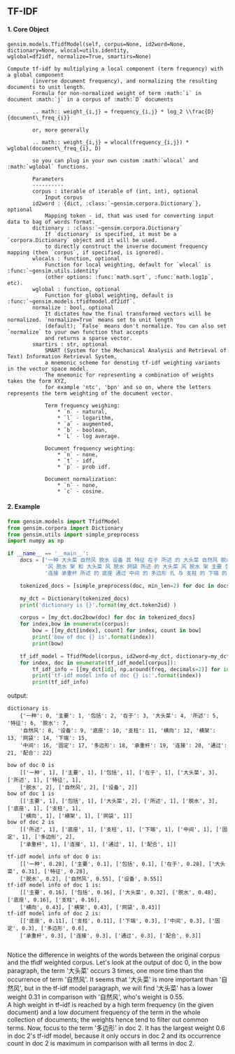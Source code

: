 ## TF-IDF 

#### 1. Core Object
```
gensim.models.TfidfModel(self, corpus=None, id2word=None, dictionary=None, wlocal=utils.identity, 
wglobal=df2idf, normalize=True, smartirs=None)  

Compute tf-idf by multiplying a local component (term frequency) with a global component
        (inverse document frequency), and normalizing the resulting documents to unit length.
        Formula for non-normalized weight of term :math:`i` in document :math:`j` in a corpus of :math:`D` documents

        .. math:: weight_{i,j} = frequency_{i,j} * log_2 \\frac{D}{document\_freq_{i}}

        or, more generally

        .. math:: weight_{i,j} = wlocal(frequency_{i,j}) * wglobal(document\_freq_{i}, D)

        so you can plug in your own custom :math:`wlocal` and :math:`wglobal` functions.

        Parameters
        ----------
        corpus : iterable of iterable of (int, int), optional
            Input corpus
        id2word : {dict, :class:`~gensim.corpora.Dictionary`}, optional
            Mapping token - id, that was used for converting input data to bag of words format.
        dictionary : :class:`~gensim.corpora.Dictionary`
            If `dictionary` is specified, it must be a `corpora.Dictionary` object and it will be used.
            to directly construct the inverse document frequency mapping (then `corpus`, if specified, is ignored).
        wlocals : function, optional
            Function for local weighting, default for `wlocal` is :func:`~gensim.utils.identity`
            (other options: :func:`math.sqrt`, :func:`math.log1p`, etc).
        wglobal : function, optional
            Function for global weighting, default is :func:`~gensim.models.tfidfmodel.df2idf`.
        normalize : bool, optional
            It dictates how the final transformed vectors will be normalized. `normalize=True` means set to unit length
            (default); `False` means don't normalize. You can also set `normalize` to your own function that accepts
            and returns a sparse vector.
        smartirs : str, optional
            SMART (System for the Mechanical Analysis and Retrieval of Text) Information Retrieval System,
            a mnemonic scheme for denoting tf-idf weighting variants in the vector space model.
            The mnemonic for representing a combination of weights takes the form XYZ,
            for example 'ntc', 'bpn' and so on, where the letters represents the term weighting of the document vector.

            Term frequency weighing:
                * `n` - natural,
                * `l` - logarithm,
                * `a` - augmented,
                * `b` - boolean,
                * `L` - log average.

            Document frequency weighting:
                * `n` - none,
                * `t` - idf,
                * `p` - prob idf.

            Document normalization:
                * `n` - none,
                * `c` - cosine.

```

#### 2. Example
```python
from gensim.models import TfidfModel
from gensim.corpora import Dictionary
from gensim.utils import simple_preprocess
import numpy as np

if __name__ == '__main__':
    docs = ['一种 大头菜 自然风 脱水 设备 其 特征 在于 所述 的 大头菜 自然风 脱水 设备 主要 包括 大头菜',
            '风 脱水 架 和 大头菜 风 脱水 网袋 所述 的 大头菜 风 脱水 架 主要 包括 底座 支柱 横架 横向',
            '连接 承重杆 所述 的 底座 通过 中间 的 多边形 孔 与 支柱 的 下端 的 多边形 柱 配合 而 固定']

    tokenized_docs = [simple_preprocess(doc, min_len=2) for doc in docs]

    my_dct = Dictionary(tokenized_docs)
    print('dictionary is {}'.format(my_dct.token2id) )

    corpus = [my_dct.doc2bow(doc) for doc in tokenized_docs]
    for index,bow in enumerate(corpus):
        bow = [[my_dct[index], count] for index, count in bow]
        print('bow of doc {} is'.format(index))
        print(bow)

    tf_idf_model = TfidfModel(corpus, id2word=my_dct, dictionary=my_dct, smartirs='ntc')
    for index, doc in enumerate(tf_idf_model[corpus]):
        tf_idf_info = [[my_dct[id], np.around(freq, decimals=2)] for id, freq in doc]
        print('tf-idf model info of doc {} is:'.format(index))
        print(tf_idf_info)
```

output:  
```
dictionary is 
    {'一种': 0, '主要': 1, '包括': 2, '在于': 3, '大头菜': 4, '所述': 5, '特征': 6, '脱水': 7, 
    '自然风': 8, '设备': 9, '底座': 10, '支柱': 11, '横向': 12, '横架': 13, '网袋': 14, '下端': 15, 
    '中间': 16, '固定': 17, '多边形': 18, '承重杆': 19, '连接': 20, '通过': 21, '配合': 22}

bow of doc 0 is
    [['一种', 1], ['主要', 1], ['包括', 1], ['在于', 1], ['大头菜', 3], ['所述', 1], ['特征', 1], 
    ['脱水', 2], ['自然风', 2], ['设备', 2]]
bow of doc 1 is
    [['主要', 1], ['包括', 1], ['大头菜', 2], ['所述', 1], ['脱水', 3], ['底座', 1], ['支柱', 1], 
    ['横向', 1], ['横架', 1], ['网袋', 1]]
bow of doc 2 is
    [['所述', 1], ['底座', 1], ['支柱', 1], ['下端', 1], ['中间', 1], ['固定', 1], ['多边形', 2], 
    ['承重杆', 1], ['连接', 1], ['通过', 1], ['配合', 1]]

tf-idf model info of doc 0 is:
    [['一种', 0.28], ['主要', 0.1], ['包括', 0.1], ['在于', 0.28], ['大头菜', 0.31], ['特征', 0.28], 
    ['脱水', 0.2], ['自然风', 0.55], ['设备', 0.55]]
tf-idf model info of doc 1 is:
    [['主要', 0.16], ['包括', 0.16], ['大头菜', 0.32], ['脱水', 0.48], ['底座', 0.16], ['支柱', 0.16], 
    ['横向', 0.43], ['横架', 0.43], ['网袋', 0.43]]
tf-idf model info of doc 2 is:
    [['底座', 0.11], ['支柱', 0.11], ['下端', 0.3], ['中间', 0.3], ['固定', 0.3], ['多边形', 0.6], 
    ['承重杆', 0.3], ['连接', 0.3], ['通过', 0.3], ['配合', 0.3]]


```
Notice the difference in weights of the words between the original corpus and the tfidf weighted corpus.
Let's look at the output of doc 0, in the bow paragraph, the term '大头菜' occurs 3 times, 
one more time than the occurrence of term '自然风'. It seems that '大头菜' is more important than '自然风', 
but in the tf-idf model paragraph, we will find '大头菜' has a lower weight 0.31 in comparison 
with '自然风', who's weight is 0.55.  
A high weight in tf–idf is reached by a high term frequency (in the given document) and a low document 
frequency of the term in the whole collection of documents; the weights hence tend to filter out common terms.
Now, focus to the term '多边形' in doc 2. It has the largest weight 0.6 in doc 2's tf-idf model, because it 
only occurs in doc 2 and its occurrence count in doc 2 is maximum in comparison with all terms in doc 2.